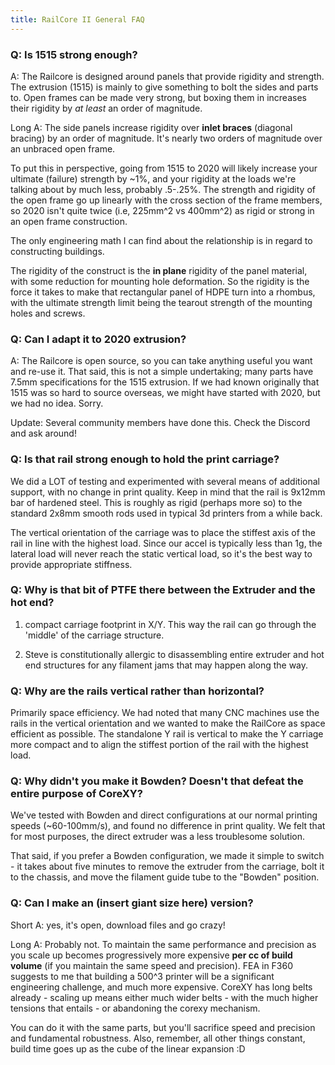 ```yaml
---
title: RailCore II General FAQ
---
```

### Q: Is 1515 strong enough?

A: The Railcore is designed around panels that provide rigidity and strength. The extrusion (1515) is mainly to give something to bolt the sides and parts to. Open frames can be made very strong, but boxing them in increases their rigidity by *at least* an order of magnitude. 

Long A: The side panels increase rigidity over **inlet braces** (diagonal bracing) by an order of magnitude. It's nearly two orders of magnitude over an unbraced open frame. 

To put this in perspective, going from 1515 to 2020 will likely increase your ultimate (failure) strength by ~1%, and your rigidity at the loads we're talking about by much less, probably .5-.25%. The strength and rigidity of the open frame go up linearly with the cross section of the frame members, so 2020 isn't quite twice (i.e, 225mm^2 vs 400mm^2) as rigid or strong in an open frame construction. 

The only engineering math I can find about the relationship is in regard to constructing buildings. 

The rigidity of the construct is the **in plane** rigidity of the panel material, with some reduction for mounting hole deformation. So the rigidity is the force it takes to make that rectangular panel of HDPE turn into a rhombus, with the ultimate strength limit being the tearout strength of the mounting holes and screws. 

### Q: Can I adapt it to 2020 extrusion?

A: The Railcore is open source, so you can take anything useful you want and re-use it. That said, this is not a simple undertaking; many parts have 7.5mm specifications for the 1515 extrusion. If we had known originally that 1515 was so hard to source overseas, we might have started with 2020, but we had no idea. Sorry. 

Update: Several community members have done this. Check the Discord and ask around!

### Q: Is that rail strong enough to hold the print carriage?

We did a LOT of testing and experimented with several means of additional support, with no change in print quality. Keep in mind that the rail is 9x12mm bar of hardened steel. This is roughly as rigid (perhaps more so) to the standard 2x8mm smooth rods used in typical 3d printers from a while back. 

The vertical orientation of the carriage was to place the stiffest axis of the rail in line with the highest load. Since our accel is typically less than 1g, the lateral load will never reach the static vertical load, so it's the best way to provide appropriate stiffness. 

### Q: Why is that bit of PTFE there between the Extruder and the hot end?

1) compact carriage footprint in X/Y. This way the rail can go through the 'middle' of the carriage structure. 

2) Steve is constitutionally allergic to disassembling entire extruder and hot end structures for any filament jams that may happen along the way. 

### Q: Why are the rails vertical rather than horizontal?

Primarily space efficiency. We had noted that many CNC machines use the rails in the vertical orientation and we wanted to make the RailCore as space efficient as possible. The standalone Y rail is vertical to make the Y carriage more compact and to align the stiffest portion of the rail with the highest load. 

### Q: Why didn't you make it Bowden? Doesn't that defeat the entire purpose of CoreXY?

We've tested with Bowden and direct configurations at our normal printing speeds (~60-100mm/s), and found no difference in print quality. We felt that for most purposes, the direct extruder was a less troublesome solution. 

That said, if you prefer a Bowden configuration, we made it simple to switch - it takes about five minutes to remove the extruder from the carriage, bolt it to the chassis, and move the filament guide tube to the "Bowden" position. 

### Q: Can I make an (insert giant size here) version?

Short A: yes, it's open, download files and go crazy!

Long A: Probably not. To maintain the same performance and precision as you scale up becomes progressively more expensive **per cc of build volume** (if you maintain the same speed and precision). FEA in F360 suggests to me that building a 500^3 printer will be a significant engineering challenge, and much more expensive. CoreXY has long belts already - scaling up means either much wider belts - with the much higher tensions that entails - or abandoning the corexy mechanism.

You can do it with the same parts, but you'll sacrifice speed and precision and fundamental robustness. Also, remember, all other things constant, build time goes up as the cube of the linear expansion :D 
